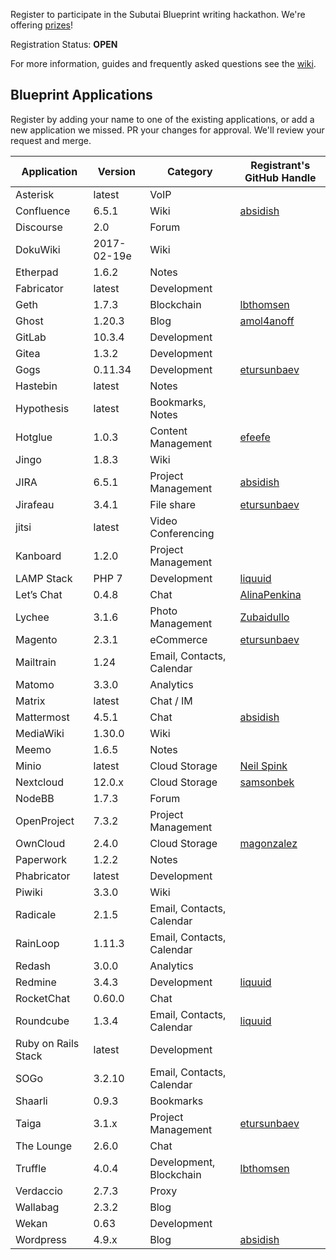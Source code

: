 Register to participate in the Subutai Blueprint writing hackathon. We're offering [prizes](https://github.com/subutai-blueprints/hackathon/wiki/Prizes)!

Registration Status: **OPEN**

For more information, guides and frequently asked questions see the [wiki](https://github.com/subutai-blueprints/hackathon/wiki).

## Blueprint Applications

Register by adding your name to one of the existing applications, or add a new application we missed. PR your changes for approval. We'll review your request and merge.

| Application                    | Version     |   Category                | Registrant's GitHub Handle |
| ------------------------------ | ----------- | ------------------------- | --------------------------- |
| Asterisk			 | latest      | VoIP			   |				 |
| Confluence                     | 6.5.1       | Wiki                      | [absidish](https://github.com/absidish) |
| Discourse                      | 2.0         | Forum                     |                             |
| DokuWiki                       | 2017-02-19e | Wiki                      |                             |
| Etherpad                       | 1.6.2       | Notes                     |                             |
| Fabricator                     | latest      | Development               |                             |
| Geth                           | 1.7.3       | Blockchain                | [lbthomsen](https://github.com/lbthomsen) |
| Ghost                          | 1.20.3      | Blog                      | [amol4anoff](https://github.com/amol4anoff) |
| GitLab                         | 10.3.4      | Development               |                             |
| Gitea                          | 1.3.2       | Development               |                             |
| Gogs                           | 0.11.34     | Development               | [etursunbaev](https://github.com/etursunbaev) |
| Hastebin                       | latest      | Notes                     |                             |
| Hypothesis                     | latest      | Bookmarks, Notes          |                             |
| Hotglue                        | 1.0.3       | Content Management        | [efeefe](https://github.com/efeefe) |
| Jingo                          | 1.8.3       | Wiki                      |                             |
| JIRA                           | 6.5.1       | Project Management        | [absidish](https://github.com/absidish) |
| Jirafeau                       | 3.4.1       | File share                | [etursunbaev](https://github.com/etursunbaev) |
| jitsi				 | latest      | Video Conferencing        |				 |
| Kanboard                       | 1.2.0       | Project Management        |                             |
| LAMP Stack                     | PHP 7       | Development               | [liquuid](https://github.com/liquuid) |
| Let’s Chat                     | 0.4.8       | Chat                      | [AlinaPenkina](https://github.com/AlinaPenkina)|
| Lychee                         | 3.1.6       | Photo Management          | [Zubaidullo](github.com/zubaidullo) |
| Magento                        | 2.3.1       | eCommerce                 | [etursunbaev](https://github.com/etursunbaev) |
| Mailtrain                      | 1.24        | Email, Contacts, Calendar |                             |
| Matomo                         | 3.3.0       | Analytics                 |                             |
| Matrix			 | latest      | Chat / IM		   |				 |
| Mattermost                     | 4.5.1       | Chat                      | [absidish](https://github.com/absidish) |
| MediaWiki                      | 1.30.0      | Wiki                      |                             |
| Meemo                          | 1.6.5       | Notes                     |                             |
| Minio                          | latest      | Cloud Storage             | [Neil Spink](https://github.com/neilspink) |
| Nextcloud                      | 12.0.x      | Cloud Storage             | [samsonbek](https://github.com/samsonbek) |
| NodeBB                         | 1.7.3       | Forum                     |                             |
| OpenProject                    | 7.3.2       | Project Management        |                             |
| OwnCloud                       | 2.4.0       | Cloud Storage             | [magonzalez](https://github.com/magonzalez192) |
| Paperwork                      | 1.2.2       | Notes                     |                             |
| Phabricator                    | latest      | Development               |                             |
| Piwiki                         | 3.3.0       | Wiki                      |                             |
| Radicale                       | 2.1.5       | Email, Contacts, Calendar |                             |
| RainLoop                       | 1.11.3      | Email, Contacts, Calendar |                             |
| Redash                         | 3.0.0       | Analytics                 |                             |
| Redmine                        | 3.4.3       | Development               | [liquuid](https://github.com/liduuid) |
| RocketChat                     | 0.60.0      | Chat                      |                             |
| Roundcube                      | 1.3.4       | Email, Contacts, Calendar | [liquuid](https://github.com/liquuid) |
| Ruby on Rails Stack            | latest      | Development               |                             |
| SOGo                           | 3.2.10      | Email, Contacts, Calendar |                             |
| Shaarli                        | 0.9.3       | Bookmarks                 |                             |
| Taiga                          | 3.1.x       | Project Management        |[etursunbaev](https://github.com/etursunbaev) |
| The Lounge                     | 2.6.0       | Chat                      |                             |
| Truffle                        | 4.0.4       | Development, Blockchain | [lbthomsen](https://github.com/lbthomsen) |
| Verdaccio                      | 2.7.3       | Proxy                     |                             |
| Wallabag                       | 2.3.2       | Blog                      |                             |
| Wekan                          | 0.63        | Development               |                             |
| Wordpress                      | 4.9.x       | Blog                      | [absidish](https://github.com/absidish) |
